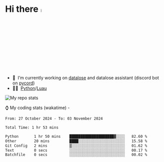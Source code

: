 # Hi there <img src="https://media.giphy.com/media/hvRJCLFzcasrR4ia7z/giphy.gif" width="5%"></a>
- 🥽 &nbsp;I’m currently working on [datalose](https://www.roblox.com/games/16971245917) and datalose assistant (discord bot on [pycord](https://github.com/Pycord-Development/pycord))
- 👨‍💻 &nbsp;[Python](https://python.org)/[Luau](https://luau.org)

<img alt="My repo stats" src="https://github-readme-stats.vercel.app/api?username=FrostX-Official&show_icons=true&theme=radical">

⌚ My coding stats (wakatime) -

<!--START_SECTION:waka-->

```txt
From: 27 October 2024 - To: 03 November 2024

Total Time: 1 hr 53 mins

Python       1 hr 50 mins    ████████████████████▓░░░░   82.60 %
Other        20 mins         ████░░░░░░░░░░░░░░░░░░░░░   15.58 %
Git Config   2 mins          ▒░░░░░░░░░░░░░░░░░░░░░░░░   01.62 %
Text         0 secs          ░░░░░░░░░░░░░░░░░░░░░░░░░   00.17 %
Batchfile    0 secs          ░░░░░░░░░░░░░░░░░░░░░░░░░   00.02 %
```

<!--END_SECTION:waka-->

